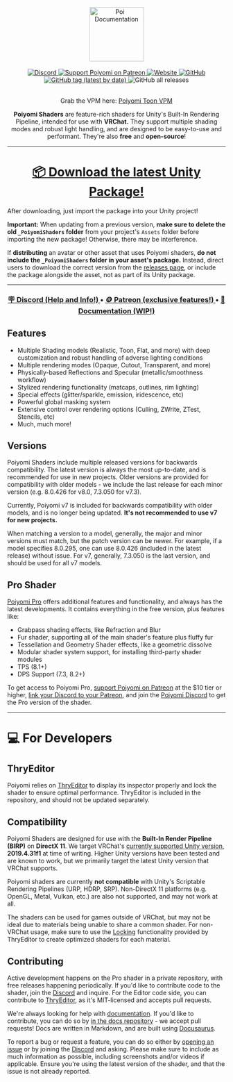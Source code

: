 <div align=center class=flex>
  <img height="125" alt="Poi Documentation" src="https://www.poiyomi.com/img/logo.svg">
  <br><br>
  <a href="https://discord.gg/poiyomi">
    <img alt="Discord" src="https://img.shields.io/discord/550477546958094348?color=%237289da&label=DISCORD&logo=Discord&style=for-the-badge">
  </a>
  <a href="https://patreon.com/poiyomi">
    <img src="https://img.shields.io/endpoint.svg?url=https%3A%2F%2Fshieldsio-patreon.vercel.app%2Fapi%3Fusername%3Dpoiyomi%26type%3Dpatrons&style=for-the-badge" alt="Support Poiyomi on Patreon">
  </a>
  <a href="https://poiyomi.com/">
    <img alt="Website" src="https://img.shields.io/website?down_color=ff2244&down_message=poiyomi.com&label=DOCUMENTATION&style=for-the-badge&up_color=E7BF2A&up_message=poiyomi.com&url=http%3A%2F%2Fpoiyomi.com%2F">
  </a>
  <a href="https://github.com/poiyomi/PoiyomiToonShader/blob/master/LICENSE">
    <img alt="GitHub" src="https://img.shields.io/github/license/Poiyomi/PoiyomiToonShader?color=1BB7E4&style=for-the-badge">
  </a>
  <a href="https://github.com/poiyomi/PoiyomiToonShader/releases/latest">
    <img alt="GitHub tag (latest by date)" src="https://img.shields.io/github/v/tag/Poiyomi/PoiyomiToonShader?color=F05A7A&label=RELEASE&style=for-the-badge">
  </a>
  <img alt="GitHub all releases" src="https://img.shields.io/github/downloads/poiyomi/PoiyomiToonShader/total?style=for-the-badge">
</div>
<br>
<div align=center>

Grab the VPM here: [Poiyomi Toon VPM](https://poiyomi.github.io/vpm/)


  **Poiyomi Shaders** are feature-rich shaders for Unity's Built-In Rendering Pipeline, intended for use with **VRChat.** They support multiple shading modes and robust light handling, and are designed to be easy-to-use and performant. They're also **free** and **open-source**!

</div>

---

<div align=center>

# [📦 Download the latest Unity Package!](https://github.com/poiyomi/PoiyomiToonShader/releases/latest)

</div>

After downloading, just import the package into your Unity project!

**Important:** When updating from a previous version, **make sure to delete the old `_PoiyomiShaders` folder** from your project's `Assets` folder before importing the new package! Otherwise, there may be interference.

If **distributing** an avatar or other asset that uses Poiyomi shaders, **do not include the `_PoiyomiShaders` folder in your asset's package.** Instead, direct users to download the correct version from the [releases page](https://github.com/poiyomi/PoiyomiToonShader/releases), or include the package alongside the asset, not as part of its Unity package.

---

<div align=center>
  <h3>
    <a href="https://discord.gg/poiyomi">
      🪧 Discord (Help and Info!)
    </a>
    •
    <a href="https://patreon.com/poiyomi">
      🪙 Patreon (exclusive features!)
    </a>
    •
    <a href="https://poiyomi.com/">
      📖 Documentation (WIP!)
    </a>
  </h3>
</div>

## Features

- Multiple Shading models (Realistic, Toon, Flat, and more) with deep customization and robust handling of adverse lighting conditions
- Multiple rendering modes (Opaque, Cutout, Transparent, and more)
- Physically-based Reflections and Specular (metallic/smoothness workflow)
- Stylized rendering functionality (matcaps, outlines, rim lighting)
- Special effects (glitter/sparkle, emission, iridescence, etc)
- Powerful global masking system
- Extensive control over rendering options (Culling, ZWrite, ZTest, Stencils, etc)
- Much, much more!

## Versions

Poiyomi Shaders include multiple released versions for backwards compatibility. The latest version is always the most up-to-date, and is recommended for use in new projects. Older versions are provided for compatibility with older models - we include the last release for each minor version (e.g. 8.0.426 for v8.0, 7.3.050 for v7.3).

Currently, Poiyomi v7 is included for backwards compatibility with older models, and is no longer being updated. **It's not recommended to use v7 for new projects.**

When matching a version to a model, generally, the major and minor versions must match, but the patch version can be newer. For example, if a model specifies 8.0.295, one can use 8.0.426 (included in the latest release) without issue. For v7, generally, 7.3.050 is the last version, and should be used for all v7 models.

## Pro Shader

[Poiyomi Pro](https://patreon.com/poiyomi) offers additional features and functionality, and always has the latest developments. It contains everything in the free version, plus features like:
- Grabpass shading effects, like Refraction and Blur
- Fur shader, supporting all of the main shader's feature plus fluffy fur
- Tessellation and Geometry Shader effects, like a geometric dissolve
- Modular shader system support, for installing third-party shader modules
- TPS (8.1+)
- DPS Support (7.3, 8.2+)

To get access to Poiyomi Pro, [support Poiyomi on Patreon](https://patreon.com/poiyomi) at the $10 tier or higher, [link your Discord to your Patreon](https://support.patreon.com/hc/en-us/articles/212052266-Get-my-Discord-role), and join the [Poiyomi Discord](https://discord.gg/poiyomi) to get the Pro version of the shader.

---

# 💻 For Developers

## ThryEditor

Poiyomi relies on [ThryEditor](https://github.com/Thryrallo/ThryEditor) to display its inspector properly and lock the shader to ensure optimal performance. ThryEditor is included in the repository, and should not be updated separately.


## Compatibility

Poiyomi Shaders are designed for use with the **Built-In Render Pipeline (BIRP)** on **DirectX 11**. We target VRChat's [currently supported Unity version](https://docs.vrchat.com/docs/current-unity-version), **2019.4.31f1** at time of writing. Higher Unity versions have been tested and are known to work, but we primarily target the latest Unity version that VRChat supports.

Poiyomi shaders are currently **not compatible** with Unity's Scriptable Rendering Pipelines (URP, HDRP, SRP). Non-DirectX 11 platforms (e.g. OpenGL, Metal, Vulkan, etc.) are also not supported, and may not work at all.

The shaders can be used for games outside of VRChat, but may not be ideal due to materials being unable to share a common shader. For non-VRChat usage, make sure to use the [Locking](https://www.poiyomi.com/general/locking) functionality provided by ThryEditor to create optimized shaders for each material.

## Contributing

Active development happens on the Pro shader in a private repository, with free releases happening periodically. If you'd like to contribute code to the shader, join the [Discord](https://discord.gg/poiyomi) and inquire. For the Editor code side, you can contribute to [ThryEditor](https://github.com/Thryrallo/ThryEditor), as it's MIT-licensed and accepts pull requests.

We're always looking for help with [documentation](https://poiyomi.com/). If you'd like to contribute, you can do so by [in the docs repository](https://github.com/poiyomi/) - we accept pull requests! Docs are written in Markdown, and are built using [Docusaurus](https://docusaurus.io/).

To report a bug or request a feature, you can do so either by [opening an issue](https://github.com/poiyomi/PoiyomiToonShader/issues) or by joining the [Discord](https://discord.gg/poiyomi) and asking. Please make sure to include as much information as possible, including screenshots and/or videos if applicable. Ensure you're using the latest version of the shader, and that the issue is not already reported.

